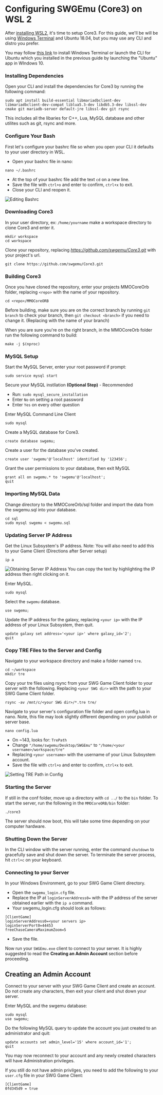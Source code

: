 # Configuring SWGEmu (Core3) on WSL 2

After [installing WSL2](https://1sudo.github.io/wsl2/), it's time to setup Core3. For this guide, we'll be will be using [Windows Terminal](https://www.microsoft.com/en-us/p/windows-terminal/9n0dx20hk701?activetab=pivot:overviewtab) and Ubuntu 18.04, but you may use any CLI and distro you prefer. 

You may follow [this link](https://www.microsoft.com/en-us/p/windows-terminal/9n0dx20hk701?activetab=pivot:overviewtab) to install Windows Terminal or launch the CLI for Ubuntu which you installed in the previous guide by launching the "Ubuntu" app in WIndows 10.

### Installing Dependencies
Open your CLI and install the dependencies for Core3 by running the following command:
```
sudo apt install build-essential libmariadbclient-dev libmariadbclient-dev-compat liblua5.3-dev libdb5.3-dev libssl-dev cmake git mariadb-server default-jre libssl-dev git rsync
```
This includes all the libaries for C++, Lua, MySQL database and other utilites such as git, rsync and more.

### Configure Your Bash
First let's configure your bashrc file so when you open your CLI it defaults to your user directory in WSL.
* Open your bashrc file in nano:
```
nano ~/.bashrc
```
* At the top of your bashrc file add the text ``cd`` on a new line.
* Save the file with ``ctrl+o`` and enter to confirm, ``ctrl+x`` to exit.
* Close your CLI and reopen it.

![Editing Bashrc](https://raw.githubusercontent.com/1sudo/1sudo.github.io/master/swgemu_wsl2/images/wsl-bashrc-cd.png)

### Downloading Core3
In your user directory, ex: ``/home/yourname`` make a workspace directory to clone Core3 and enter it.
```
mkdir workspace
cd workspace
```
Clone your repository, replacing *https://github.com/swgemu/Core3.git* with your project's url.
```
git clone https://github.com/swgemu/Core3.git
```

### Building Core3
Once you have cloned the repository, enter your projects MMOCoreOrb folder, replacing ``<repo>`` with the name of your repository.
```
cd <repo>/MMOCoreORB
```
Before building, make sure you are on the correct branch by running ``git branch`` to check your branch, then ``git checkout <branch>`` if you need to change it. (Replacing <branch> with the name of your branch)

When you are sure you're on the right branch, in the MMOCoreOrb folder run the following command to build:
```
make -j $(nproc)
```

### MySQL Setup
Start the MySQL Server, enter your root password if prompt:
```
sudo service mysql start
```
Secure your MySQL instllation **(Optional Step)** - Recommended
* Run: ``sudo mysql_secure_installation``
* Enter ``No`` on setting a root password
* Enter ``Yes`` on every other question

Enter MySQL Command Line Client
```
sudo mysql
```
Create a MySQL database for Core3.
```
create database swgemu;
```
Create a user for the database you've created.
```
create user 'swgemu'@'localhost' identified by '123456';
```
Grant the user permissions to your database, then exit MySQL
```
grant all on swgemu.* to 'swgemu'@'localhost';
quit
```

### Importing MySQL Data
Change directory to the MMOCoreOrb/sql folder and import the data from the swgemu.sql into your database.
```
cd sql
sudo mysql swgemu < swgemu.sql
```

### Updating Server IP Address
Get the Linux Subsystem's IP address. Note: You will also need to add this to your Game Client (Directions after Server setup)
```
ip a
```
![Obtaining Server IP Address](https://raw.githubusercontent.com/1sudo/1sudo.github.io/master/swgemu_wsl2/images/wsl-ip-address.png)
You can copy the text by highlighting the IP address then right clicking on it.

Enter MySQL.
```
sudo mysql
```
Select the ``swgemu`` database.
```
use swgemu;
```
Update the IP address for the galaxy, replacing ``<your ip>`` with the IP address of your Linux Subsystem, then quit.
```
update galaxy set address='<your ip>' where galaxy_id='2';
quit
```

### Copy TRE Files to the Server and Config
Navigate to your workspace directory and make a folder named ``tre``.
```
cd ~/workspace
mkdir tre
```
Copy your tre files using rsync from your SWG Game Client folder to your server with the following. Replacing ``<your SWG dir>`` with the path to your SWG Game Client folder.
```
rsync -av /mnt/c/<your SWG dir>/*.tre tre/
```
Navigate to your server's configuration file folder and open config.lua in nano. Note, this file may look slightly different depending on your publish or server base.
```
nano config.lua
```
* On ~143, looks for: ``TrePath``
* Change ``"/home/swgemu/Desktop/SWGEmu"`` to ``"/home/<your username>/workspace/tre"``
* Replacing ``<your username>`` with the username of your Linux Subsystem account.
* Save the file with ``ctrl+o`` and enter to confirm, ``ctrl+x`` to exit.

![Setting TRE Path in Config](https://raw.githubusercontent.com/1sudo/1sudo.github.io/master/swgemu_wsl2/images/wsl-config-tre-path.png)

### Starting the Server
If still in the conf folder, move up a directory with ``cd ../`` to the ``bin`` folder.
To start the server, run the following in the ``MMOCoreORB/bin`` folder:
```
./core3
```

The server should now boot, this will take some time depending on your computer hardware.

### Shutting Down the Server
In the CLI window with the server running, enter the command ``shutdown`` to gracefully save and shut down the server.
To terminate the server process, hit ``ctrl+c`` on your keyboard.

### Connecting to your Server
In your Windows Environment, go to your SWG Game Client directory. 
* Open the ``swgemu_login.cfg`` file.
* Replace the IP at ``loginServerAddress0=`` with the IP address of the server obtained earlier with the ``ip a`` command.
* Your swgemu_login.cfg should look as follows:
```
[ClientGame]
loginServerAddress0=<your servers ip>
loginServerPort0=44453
freeChaseCameraMaximumZoom=5
```
* Save the file.

Now run your ``SWGEmu.exe`` client to connect to your server.
It is highly suggested to read the **Creating an Admin Account** section before proceeding.

## Creating an Admin Account
Connect to your server with your SWG Game Client and create an account. Do not create any characters, then exit your client and shut down your server.

Enter MySQL and the swgemu database:
```
sudo mysql
use swgemu;
```

Do the following MySQL query to update the account you just created to an administrator and quit:
```
update accounts set admin_level='15' where account_id='1';
quit
```

You may now reconnect to your account and any newly created characters will have Administration privileges.

If you still do not have admin privilges, you need to add the following to your ``user.cfg`` file in your SWG Game Client:
```
[ClientGame]
0fd345d9 = true
```
